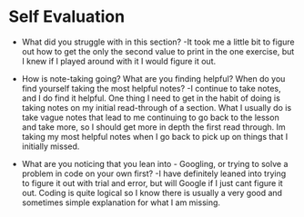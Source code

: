 # Self Evaluation

- What did you struggle with in this section?
-It took me a little bit to figure out how to get the only the second value to print in the one exercise, but I knew if I played around with it I would figure it out.

- How is note-taking going? What are you finding helpful? When do you find yourself taking the most helpful notes?
-I continue to take notes, and I do find it helpful. One thing I need to get in the habit of doing is taking notes on my initial read-through of a section. What I usually do is take vague notes that lead to me continuing to go back to the lesson and take more, so I should get more in depth the first read through.
Im taking my most helpful notes when I go back to pick up on things that I initially missed.

- What are you noticing that you lean into - Googling, or trying to solve a problem in code on your own first?
-I have definitely leaned into trying to figure it out with trial and error, but will Google if I just cant figure it out. Coding is quite logical so I know there is usually a very good and sometimes simple explanation for what I am missing.
